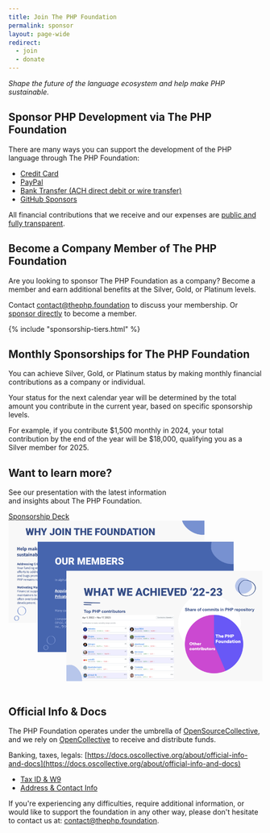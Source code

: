 ```yaml
---
title: Join The PHP Foundation
permalink: sponsor
layout: page-wide
redirect:
  - join
  - donate
---
```


_Shape the future of the language ecosystem and help make PHP sustainable._

## Sponsor PHP Development via The PHP Foundation

There are many ways you can support the development of the PHP language through&nbsp;The&nbsp;PHP&nbsp;Foundation:

* [Credit Card](https://opencollective.com/phpfoundation/contribute)
* [PayPal](https://opencollective.com/phpfoundation/contribute)
* [Bank Transfer (ACH direct debit or wire transfer)](https://opencollective.com/phpfoundation/contribute)
* [GitHub Sponsors](https://github.com/sponsors/ThePHPF)

All financial contributions that we receive and our expenses are [public and fully transparent](https://opencollective.com/phpfoundation#category-BUDGET).

## Become a Company Member of The PHP Foundation

Are you looking to sponsor The PHP Foundation as a company? Become a member and earn additional benefits at the Silver, Gold, or Platinum levels.

Contact [contact@thephp.foundation](mailto:contact@thephp.foundation) to discuss your membership.
Or [sponsor directly](https://opencollective.com/phpfoundation) to become a member.

{% include "sponsorship-tiers.html" %}

## Monthly Sponsorships for The PHP Foundation

You can achieve Silver, Gold, or Platinum status by making monthly financial contributions as a company or individual.

Your status for the next calendar year will be determined by the total amount you contribute in the current year, based on specific sponsorship levels.

For example, if you contribute $1,500 monthly in 2024, your total contribution by the end of the year will be $18,000, qualifying you as a Silver member for 2025.

<div class="flex mt-12 mb-12 border-b border-t pt-4">
  <div class="flex-initial w-1/2 pr-2">
<h2 id="membership-deck">Want to learn more?</h2>

See our presentation with the latest information <br>
and insights about The PHP Foundation.

<div class="mt-6">
<a href="https://docs.google.com/presentation/d/1MT7wqcu31DZ7IHheCxWg_Bm01usP0Sh1hBwlqHuqiUE/export/pdf" class="button-link">Sponsorship Deck</a>
</div>
</div>
  <div class="flex-initial w-1/2 ...">
    <img src="/assets/images/slides_img_join.png" alt="">
  </div>
</div>

## Official Info & Docs

The PHP Foundation operates under the umbrella of [OpenSourceCollective](https://www.oscollective.org/), and we rely on [OpenCollective](https://opencollective.com/phpfoundation) to receive and distribute funds.

Banking, taxes, legals:
[https://docs.oscollective.org/about/official-info-and-docs](https://docs.oscollective.org/about/official-info-and-docs)

* [Tax ID & W9](https://docs.oscollective.org/about/official-info-and-docs#tax-id-and-w9)
* [Address & Contact Info](https://docs.oscollective.org/about/official-info-and-docs#address-and-contact-info)

If you're experiencing any difficulties, require additional information, or would like to support the foundation in any other way, please don't hesitate to contact us at: [contact@thephp.foundation](mailto:contact@thephp.foundation).

